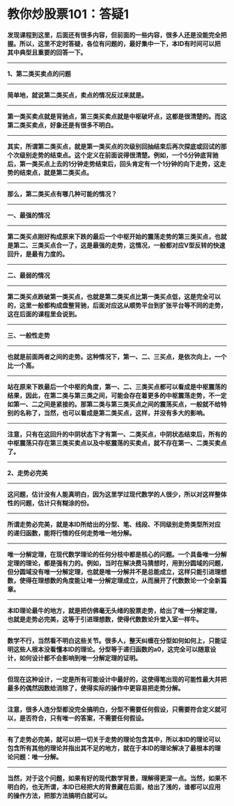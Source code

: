 教你炒股票101：答疑1
====

			

**发现课程到这里，后面还有很多内容，但前面的一些内容，很多人还是没能完全把握。所以，这里不定时答疑，各位有问题的，最好集中一下，本ID有时间可以把其中典型且重要的回答一下。**

** **

**1、第二类买卖点的问题**

** **

**简单地，就说第二类买点，卖点的情况反过来就是。**

** **

**第一类买卖点就是背驰点，第三类买卖点就是中枢破坏点，这都是很清楚的。而这第二类买卖点，好象还是有很多不明白。**

** **

**其实，所谓第二类买点，就是第一类买点的次级别回抽结束后再次探底或回试的那个次级别走势的结束点。这个定义在前面说得很清楚。例如，一个5分钟底背驰后，第一类买点上去的1分钟走势结束后，回头肯定有一个1分钟的向下走势，这走势的结束点，就是第二类买点。**

** **

**那么，第二类买点有哪几种可能的情况？**

** **

**一、最强的情况**

** **

**第二类买点刚好构成原来下跌的最后一个中枢开始的震荡走势的第三类买点，也就是第二、三类买点合一了，这是最强的走势，这情况，一般都对应V型反转的快速回升，是最有力度的。**

** **

**二、最弱的情况**

** **

**第二类买点跌破第一类买点，也就是第二类买点比第一类买点低，这是完全可以的，这里一般都构成盘整背驰，后面对应这从顺势平台到扩张平台等不同的走势，这在后面的课程里会说到。**

** **

**三、一般性走势**

** **

**也就是前面两者之间的走势。这种情况下，第一、二、三买点，是依次向上，一个比一个高。**

** **

**站在原来下跌最后一个中枢的角度，第一、二、三类买点都可以看成是中枢震荡的结果，因此，在第二类与第三类之间，可能会存在着更多的中枢震荡走势，不一定如第一、二之间是紧接的。那第二类与第三类买点之间的震荡买点，一般就不给特别的名称了，当然，也可以看成是第二类买点，这样，并没有多大的影响。**

** **

**注意，只有在这回升的中阴状态下才有第一、二类买点，中阴状态结束后，所有的中枢震荡只存在第三类买卖点以及中枢震荡的买卖点，就不存在第一、二类买卖点了。**

** **

**2、走势必完美**

** **

**这问题，估计没有人能真明白，因为这里学过现代数学的人很少，所以对这样整体性的问题，估计只有糊涂的份。**

** **

**所谓走势必完美，就是本ID所给出的分型、笔、线段、不同级别走势类型所对应的递归函数，能将行情的任何走势唯一地分解。**

** **

**唯一分解定理，在现代数学理论的任何分枝中都是核心的问题。一个具备唯一分解定理的理论，都是强有力的。例如，当时在解决费马猜想时，用到分圆域的问题，但分圆域没有唯一分解定理，也就是唯一分解并不是总能成立，这样只能引进理想数，使得在理想数的角度能让唯一分解定理成立，从而展开了代数数论一个全新篇章。**

** **

**本ID理论最牛的地方，就是把仿佛毫无头绪的股票走势，给出了唯一分解定理，也就是走势必完美，这等于引进理想数，使得代数数论升堂入室一样牛。**

** **

**数学不行，当然看不明白这些关节。很多人，整天纠缠在分型如何如何上，只能证明这些人根本没看懂本ID的理论。分型等于递归函数的a0，这完全可以随意设计，如何设计都不会影响到唯一分解定理的证明。**

** **

**但现在这种设计，一定是所有可能设计中最好的，这使得笔出现的可能性最大并把最多的偶然因数给消除了，使得实际的操作中更容易把走势分解。**

** **

**注意，很多人连分型都没完全搞明白，分型不需要任何假设，只需要符合定义就可以，是否符合，只有唯一的答案，不需要任何假设。**

** **

**有了走势必完美，就可以把一切关于走势的理论包含其中，所以本ID的理论可以包含所有其他的理论并指出其不足的地方，就在于本ID的理论解决了最根本的理论问题：唯一分解。**

** **

**当然，对于这个问题，如果有好的现代数学背景，理解得更深一点。当然，如果不明白的，也无所谓，本ID已经把大的背景藏在后面，给出了浅的，谁都可以应用的操作方法，把那方法搞明白就可以。**
